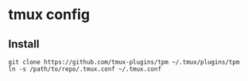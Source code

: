 # tmux config

## Install

```
git clone https://github.com/tmux-plugins/tpm ~/.tmux/plugins/tpm
ln -s /path/to/repo/.tmux.conf ~/.tmux.conf
```
